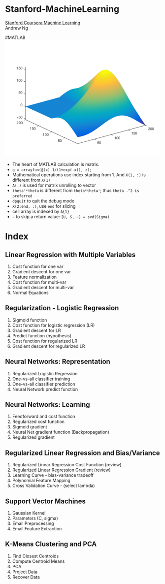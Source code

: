 # Stanford-MachineLearning
[Stanford Coursera Machine Learning](https://www.coursera.org/course/ml)  
Andrew Ng  

#MATLAB
![](/img/logo.png)  
* The heart of MATLAB calculation is matrix.  
* `g = arrayfun(@(x) 1/(1+exp(-x)), z);`
* Mathematical operations use index starting from 1. And `X(1, :)` is different from `X(1)`  
* `A(:)` is used for matrix unrolling to vector
* `theta'*theta` is different from `theta*theta'`; thus `theta .^2 is preferred`
* `dpquit` to quit the debug mode 
* `X(2:end, :)`, use `end` for slicing 
* cell array is indexed by `A{1}`
* `~` to skip a return value: `[U, S, ~] = svd(Sigma)`

# Index
## Linear Regression with Multiple Variables
1. Cost function for one var
1. Gradient descent for one var
1. Feature normalization
1. Cost function for multi-var
1. Gradient descent for multi-var
1. Normal Equations 

## Regularization - Logistic Regression 
1. Sigmoid function
1. Cost function for logistic regression (LR)
1. Gradient descent for LR
1. Predict function (hypothesis)
1. Cost function for regularized LR 
1. Gradient descent for regularized LR 

## Neural Networks: Representation
1. Regularized Logistic Regression 
1. One-vs-all classifier training 
1. One-vs-all classifier prediction 
1. Neural Network predict function 

## Neural Networks: Learning
1. Feedforward and cost function 
1. Regularized cost function 
1. Sigmoid gradient
1. Neural Net gradient function (Backpropagation) 
1. Regularized gradient

## Regularized Linear Regression and Bias/Variance
1. Regularized Linear Regression Cost Function (review)
1. Regularized Linear Regression Gradient (review)
1. Learning Curve - bias-variance tradeoff
1. Polynomial Feature Mapping 
1. Cross Validation Curve - (select lambda)

## Support Vector Machines 
1. Gaussian Kernel
1. Parameters (C, sigma)
1. Email Preprocessing
1. Email Feature Extraction 

## K-Means Clustering and PCA
1. Find Closest Centroids
1. Compute Centroid Means
1. PCA
1. Project Data
1. Recover Data